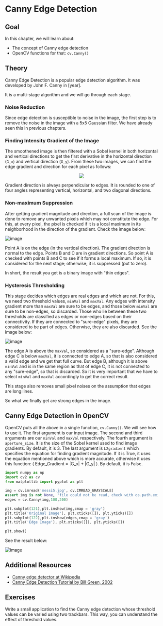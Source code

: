 # Canny Edge Detection

## Goal
In this chapter, we will learn about:

- The concept of Canny edge detection
- OpenCV functions for that: `cv.Canny()`

## Theory
Canny Edge Detection is a popular edge detection algorithm. It was developed by John F. Canny in [year].

It is a multi-stage algorithm and we will go through each stage.

### Noise Reduction
Since edge detection is susceptible to noise in the image, the first step is to remove the noise in the image with a 5x5 Gaussian filter. We have already seen this in previous chapters.

### Finding Intensity Gradient of the Image
The smoothened image is then filtered with a Sobel kernel in both horizontal and vertical directions to get the first derivative in the horizontal direction (`G_x`) and vertical direction (`G_y`). From these two images, we can find the edge gradient and direction for each pixel as follows:

<div align="center"><img src="https://github.com/shyama7004/OpenCV-Personal-Documentation/blob/main/Images/5.png"></div>

Gradient direction is always perpendicular to edges. It is rounded to one of four angles representing vertical, horizontal, and two diagonal directions.

### Non-maximum Suppression
After getting gradient magnitude and direction, a full scan of the image is done to remove any unwanted pixels which may not constitute the edge. For this, at every pixel, the pixel is checked if it is a local maximum in its neighborhood in the direction of the gradient. Check the image below:

![image](https://docs.opencv.org/5.x/nms.jpg)

Point A is on the edge (in the vertical direction). The gradient direction is normal to the edge. Points B and C are in gradient directions. So point A is checked with points B and C to see if it forms a local maximum. If so, it is considered for the next stage; otherwise, it is suppressed (put to zero).

In short, the result you get is a binary image with "thin edges".

### Hysteresis Thresholding
This stage decides which edges are real edges and which are not. For this, we need two threshold values, `minVal` and `maxVal`. Any edges with intensity gradient more than `maxVal` are sure to be edges, and those below `minVal` are sure to be non-edges, so discarded. Those who lie between these two thresholds are classified as edges or non-edges based on their connectivity. If they are connected to "sure-edge" pixels, they are considered to be part of edges. Otherwise, they are also discarded. See the image below:

![image](https://docs.opencv.org/5.x/hysteresis.jpg)

The edge A is above the `maxVal`, so considered as a "sure-edge". Although edge C is below `maxVal`, it is connected to edge A, so that is also considered a valid edge and we get that full curve. But edge B, although it is above `minVal` and is in the same region as that of edge C, it is not connected to any "sure-edge", so that is discarded. So it is very important that we have to select `minVal` and `maxVal` accordingly to get the correct result.

This stage also removes small pixel noises on the assumption that edges are long lines.

So what we finally get are strong edges in the image.

## Canny Edge Detection in OpenCV
OpenCV puts all the above in a single function, `cv.Canny()`. We will see how to use it. The first argument is our input image. The second and third arguments are our `minVal` and `maxVal` respectively. The fourth argument is `aperture_size`. It is the size of the Sobel kernel used to find image gradients. By default, it is 3. The last argument is `L2gradient` which specifies the equation for finding gradient magnitude. If it is True, it uses the equation mentioned above which is more accurate, otherwise it uses this function: \( Edge\_Gradient = |G_x| + |G_y| \). By default, it is False.

```python
import numpy as np
import cv2 as cv
from matplotlib import pyplot as plt
 
img = cv.imread('messi5.jpg', cv.IMREAD_GRAYSCALE)
assert img is not None, "file could not be read, check with os.path.exists()"
edges = cv.Canny(img,100,200)
 
plt.subplot(121),plt.imshow(img,cmap = 'gray')
plt.title('Original Image'), plt.xticks([]), plt.yticks([])
plt.subplot(122),plt.imshow(edges,cmap = 'gray')
plt.title('Edge Image'), plt.xticks([]), plt.yticks([])
 
plt.show()
```

See the result below:

![image](https://docs.opencv.org/5.x/canny1.jpg)

## Additional Resources
- [Canny edge detector at Wikipedia](https://en.wikipedia.org/wiki/Canny_edge_detector)
- [Canny Edge Detection Tutorial by Bill Green, 2002](https://web.archive.org/web/20080521135521/http://www.pages.drexel.edu/~weg22/can_tut.html)

## Exercises
Write a small application to find the Canny edge detection whose threshold values can be varied using two trackbars. This way, you can understand the effect of threshold values.
